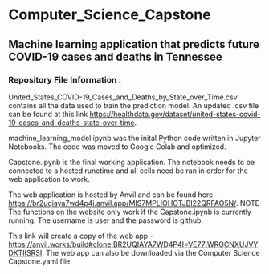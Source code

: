 # Computer_Science_Capstone
## Machine learning application that predicts future COVID-19 cases and deaths in Tennessee

### Repository File Information :
United_States_COVID-19_Cases_and_Deaths_by_State_over_Time.csv contains all the data used to train the prediction model. 
An updated .csv file can be found at this link https://healthdata.gov/dataset/united-states-covid-19-cases-and-deaths-state-over-time.

machine_learning_model.ipynb was the inital Python code written in Jupyter Notebooks. 
The code was moved to Google Colab and optimized.

Capstone.ipynb is the final working application. 
The notebook needs to be connected to a hosted runetime and all cells need be ran in order for the web application to work.

The web application is hosted by Anvil and can be found here - https://br2uqiaya7wd4p4i.anvil.app/MIS7MPLIOHOTJBI22QRFAO5N/. 
NOTE The functions on the website only work if the Capstone.ipynb is currently running.
The username is user and the password is github.

This link will create a copy of the web app - https://anvil.works/build#clone:BR2UQIAYA7WD4P4I=VE77IWROCNXUJVYDKTIISRSI.
The web app can also be downloaded via the Computer Science Capstone.yaml file.





